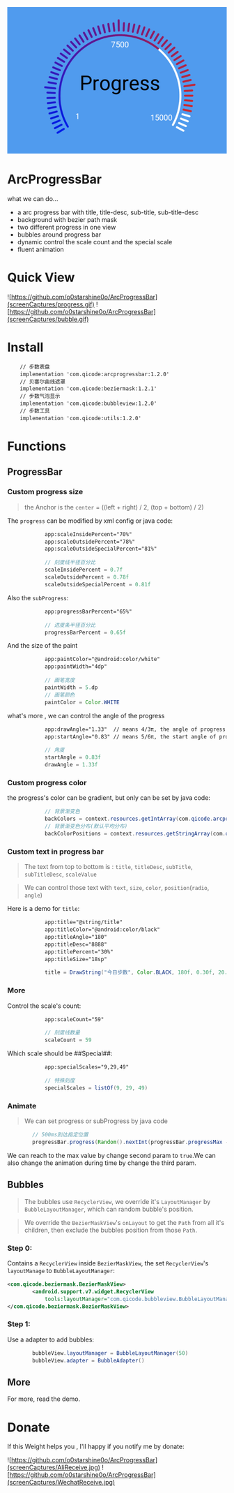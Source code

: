 <a href="https://github.com/o0starshine0o/ArcProgressBar"><img src="screenCaptures/logo.jpg" title="ArcProgressBar" alt="ArcProgressBar"></a>
# ArcProgressBar

what we can do...
* a arc progress bar with title, title-desc, sub-title, sub-title-desc
* background with bezier path mask
* two different progress in one view
* bubbles around progress bar
* dynamic control the scale count and the special scale
* fluent animation

# Quick View

![https://github.com/o0starshine0o/ArcProgressBar](screenCaptures/progress.gif)
![https://github.com/o0starshine0o/ArcProgressBar](screenCaptures/bubble.gif)
# Install

```xml
    // 步数表盘
    implementation 'com.qicode:arcprogressbar:1.2.0'
    // 贝塞尔曲线遮罩
    implementation 'com.qicode:beziermask:1.2.1'
    // 步数气泡显示
    implementation 'com.qicode:bubbleview:1.2.0'
    // 步数工具
    implementation 'com.qicode:utils:1.2.0'
```

# Functions

## ProgressBar

### Custom progress size
> the Anchor is the `center` = ((left + right) / 2, (top + bottom) / 2)

The `progress` can be modified by xml config or java code:
```xml
            app:scaleInsidePercent="70%"
            app:scaleOutsidePercent="78%"
            app:scaleOutsideSpecialPercent="81%"
```

```java
            // 刻度线半径百分比
            scaleInsidePercent = 0.7f
            scaleOutsidePercent = 0.78f
            scaleOutsideSpecialPercent = 0.81f
``` 
Also the `subProgress`:
```xml
            app:progressBarPercent="65%"
```
```java
            // 进度条半径百分比
            progressBarPercent = 0.65f
```
And the size of the paint
```xml
            app:paintColor="@android:color/white"
            app:paintWidth="4dp"
```
```java
            // 画笔宽度
            paintWidth = 5.dp
            // 画笔颜色
            paintColor = Color.WHITE
``` 
what's more , we can control the angle of the progress
```xml
            app:drawAngle="1.33"  // means 4/3π, the angle of progress
            app:startAngle="0.83" // means 5/6π, the start angle of progress from x positive 
```
```java
            // 角度
            startAngle = 0.83f
            drawAngle = 1.33f
```

### Custom progress color

the progress's color can be gradient, but only can be set by java code:
```java
            // 背景渐变色
            backColors = context.resources.getIntArray(com.qicode.arcprogressbar.R.array.color_gradient)
            // 背景渐变色分布(默认平均分布)
            backColorPositions = context.resources.getStringArray(com.qicode.arcprogressbar.R.array.position_gradient).map { it.toFloat() }.toFloatArray()
```

### Custom text in progress bar
> The text from top to bottom is : `title`, `titleDesc`, `subTitle`, `subTitleDesc`, `scaleValue`

> We can control those text with `text`, `size`, `color`, `position`(`radio`, `angle`)

Here is a demo for `title`:

```xml
            app:title="@string/title"
            app:titleColor="@android:color/black"
            app:titleAngle="180"
            app:titleDesc="8888"
            app:titlePercent="30%"
            app:titleSize="18sp"
```
```java
            title = DrawString("今日步数", Color.BLACK, 180f, 0.30f, 20.sp)
```
### More
Control the scale's count:
```xml
            app:scaleCount="59"
```
```java
            // 刻度线数量
            scaleCount = 59
```

Which scale should be ##Special##:
```xml
            app:specialScales="9,29,49"
```
```java
            // 特殊刻度
            specialScales = listOf(9, 29, 49)
``` 

### Animate
> We can set progress or subProgress by java code

```java
        // 500ms到达指定位置
        progressBar.progress(Random().nextInt(progressBar.progressMax - progressBar.progressMin + 1) + progressBar.progressMin, false, 500)
``` 

We can reach to the max value by change second param to `true`.We can also change the animation during time by change the third param.

## Bubbles
> The bubbles use `RecyclerView`, we override it's `LayoutManager` by `BubbleLayoutManager`, which can random bubble's position.

> We override the `BezierMaskView`'s `onLayout` to get the `Path` from all it's children, then exclude the bubbles position from those `Path`.

### Step 0:
Contains a `RecyclerView` inside `BezierMaskView`, the set `RecyclerView`'s `layoutManage` to `BubbleLayoutManager`:
```xml
<com.qicode.beziermask.BezierMaskView>
        <android.support.v7.widget.RecyclerView
            tools:layoutManager="com.qicode.bubbleview.BubbleLayoutManager" />
</com.qicode.beziermask.BezierMaskView>
```
### Step 1:
Use a adapter to add bubbles:
```java
        bubbleView.layoutManager = BubbleLayoutManager(50)
        bubbleView.adapter = BubbleAdapter()
```
## More
For more, read the demo.

# Donate
If this Weight helps you , I'll happy if you notify me by donate:

![https://github.com/o0starshine0o/ArcProgressBar](screenCaptures/AliReceive.jpg)
![https://github.com/o0starshine0o/ArcProgressBar](screenCaptures/WechatReceive.jpg)